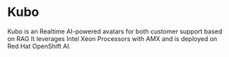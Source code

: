 # Kubo
Kubo is an Realtime AI-powered avatars for both customer support based on RAG It leverages Intel Xeon Processors with AMX and is deployed on Red Hat OpenShift AI.
